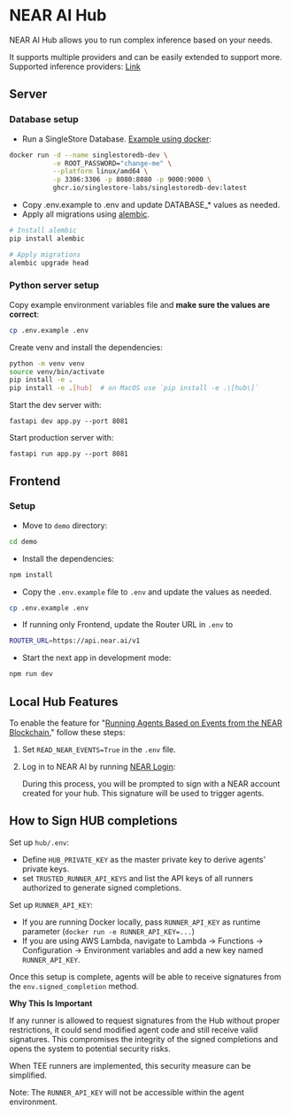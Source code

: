 # NEAR AI Hub

NEAR AI Hub allows you to run complex inference based on your needs.

It supports multiple providers and can be easily extended to support more. Supported inference providers: [Link](./api/v1/completions.py#L12)

## Server

### Database setup

-   Run a SingleStore Database. [Example using docker](https://github.com/singlestore-labs/singlestoredb-dev-image):

```bash
docker run -d --name singlestoredb-dev \
           -e ROOT_PASSWORD="change-me" \
           --platform linux/amd64 \
           -p 3306:3306 -p 8080:8080 -p 9000:9000 \
           ghcr.io/singlestore-labs/singlestoredb-dev:latest
```

-   Copy .env.example to .env and update DATABASE\_\* values as needed.
-   Apply all migrations using [alembic](https://alembic.sqlalchemy.org/en/latest/).

```bash
# Install alembic
pip install alembic

# Apply migrations
alembic upgrade head
```

### Python server setup

Copy example environment variables file and **make sure the values are correct**:

```bash
cp .env.example .env
```

Create venv and install the dependencies:

```bash
python -m venv venv
source venv/bin/activate
pip install -e .
pip install -e .[hub]  # on MacOS use `pip install -e .\[hub\]`
```

Start the dev server with:

```
fastapi dev app.py --port 8081
```

Start production server with:

```
fastapi run app.py --port 8081
```

## Frontend

### Setup

-   Move to `demo` directory:

```bash
cd demo
```

-   Install the dependencies:

```bash
npm install
```

-   Copy the `.env.example` file to `.env` and update the values as needed.

```bash
cp .env.example .env
```

-   If running only Frontend, update the Router URL in `.env` to
```bash
ROUTER_URL=https://api.near.ai/v1
```

-   Start the next app in development mode:

```bash
npm run dev
```

## Local Hub Features
To enable the feature for "[Running Agents Based on Events from the NEAR Blockchain](/docs/near_events.md)," follow these steps:

1. Set `READ_NEAR_EVENTS=True` in the `.env` file.
2. Log in to NEAR AI by running [NEAR Login](/docs/login.md):

   During this process, you will be prompted to sign with a NEAR account created for your hub. This signature will be used to trigger agents.

## How to Sign HUB completions

Set up `hub/.env`:
- Define `HUB_PRIVATE_KEY` as the master private key to derive agents' private keys.
- set `TRUSTED_RUNNER_API_KEYS` and list the API keys of all runners authorized to generate signed completions.

Set up `RUNNER_API_KEY`:
- If you are running Docker locally, pass `RUNNER_API_KEY` as runtime parameter (`docker run -e RUNNER_API_KEY=...`)
- If you are using AWS Lambda, navigate to Lambda -> Functions -> Configuration -> Environment variables  and add a new key named `RUNNER_API_KEY`.

Once this setup is complete, agents will be able to receive signatures from the `env.signed_completion` method.

**Why This Is Important**

If any runner is allowed to request signatures from the Hub without proper restrictions, it could send modified agent code and still receive valid signatures. This compromises the integrity of the signed completions and opens the system to potential security risks.

When TEE runners are implemented, this security measure can be simplified.

Note: The `RUNNER_API_KEY` will not be accessible within the agent environment.